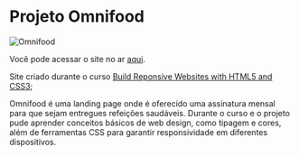 # Projeto Omnifood

![Omnifood](https://user-images.githubusercontent.com/82068881/148668396-135cf60d-8043-4286-a3ae-3824586c29d9.png)

Você pode acessar o site no ar [aqui](https://omnifood-subscription.vercel.app/).

Site criado durante o curso [Build Reponsive Websites with HTML5 and CSS3](https://www.udemy.com/course/design-and-develop-a-killer-website-with-html5-and-css3/);

Omnifood é uma landing page onde é oferecido uma assinatura mensal para que sejam entregues refeições saudáveis. Durante o curso e o projeto pude aprender conceitos
básicos de web design, como tipagem e cores, além de ferramentas CSS para garantir responsividade em diferentes dispositivos. 
